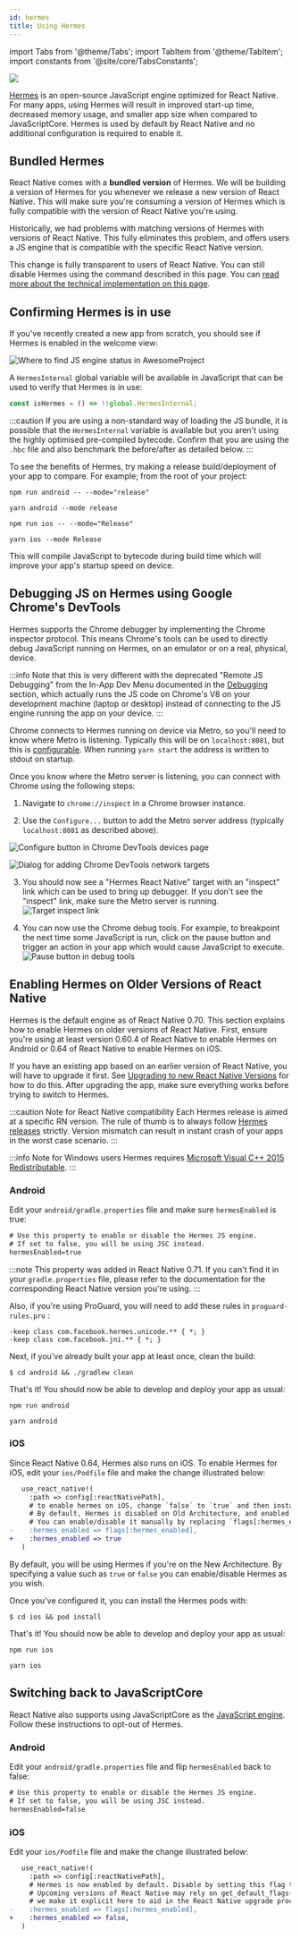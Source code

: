 ```yaml
---
id: hermes
title: Using Hermes
---
```


import Tabs from '@theme/Tabs'; import TabItem from '@theme/TabItem'; import constants from '@site/core/TabsConstants';

<a href="https://hermesengine.dev">
<img width={300} height={300} className="hermes-logo" src="/docs/assets/HermesLogo.svg" />
</a>

[Hermes](https://hermesengine.dev) is an open-source JavaScript engine optimized for React Native. For many apps, using Hermes will result in improved start-up time, decreased memory usage, and smaller app size when compared to JavaScriptCore.
Hermes is used by default by React Native and no additional configuration is required to enable it.

## Bundled Hermes

React Native comes with a **bundled version** of Hermes.
We will be building a version of Hermes for you whenever we release a new version of React Native. This will make sure you're consuming a version of Hermes which is fully compatible with the version of React Native you're using.

Historically, we had problems with matching versions of Hermes with versions of React Native. This fully eliminates this problem, and offers users a JS engine that is compatible with the specific React Native version.

This change is fully transparent to users of React Native. You can still disable Hermes using the command described in this page.
You can [read more about the technical implementation on this page](/architecture/bundled-hermes).

## Confirming Hermes is in use

If you've recently created a new app from scratch, you should see if Hermes is enabled in the welcome view:

![Where to find JS engine status in AwesomeProject](/docs/assets/HermesApp.jpg)

A `HermesInternal` global variable will be available in JavaScript that can be used to verify that Hermes is in use:

```jsx
const isHermes = () => !!global.HermesInternal;
```

:::caution
If you are using a non-standard way of loading the JS bundle, it is possible that the `HermesInternal` variable is available but you aren't using the highly optimised pre-compiled bytecode.
Confirm that you are using the `.hbc` file and also benchmark the before/after as detailed below.
:::

To see the benefits of Hermes, try making a release build/deployment of your app to compare. For example; from the root of your project:

<Tabs groupId="platform" queryString defaultValue={constants.defaultPlatform} values={constants.platforms} className="pill-tabs">
<TabItem value="android">

[//]: # 'Android'

<Tabs groupId="package-manager" queryString defaultValue={constants.defaultPackageManager} values={constants.packageManagers}>
<TabItem value="npm">

```shell
npm run android -- --mode="release"
```

</TabItem>
<TabItem value="yarn">

```shell
yarn android --mode release
```

</TabItem>
</Tabs>

</TabItem>
<TabItem value="ios">

[//]: # 'iOS'

<Tabs groupId="package-manager" queryString defaultValue={constants.defaultPackageManager} values={constants.packageManagers}>
<TabItem value="npm">

```shell
npm run ios -- --mode="Release"
```

</TabItem>
<TabItem value="yarn">

```shell
yarn ios --mode Release
```

</TabItem>
</Tabs>

</TabItem>
</Tabs>

This will compile JavaScript to bytecode during build time which will improve your app's startup speed on device.

## Debugging JS on Hermes using Google Chrome's DevTools

Hermes supports the Chrome debugger by implementing the Chrome inspector protocol. This means Chrome's tools can be used to directly debug JavaScript running on Hermes, on an emulator or on a real, physical, device.

:::info
Note that this is very different with the deprecated "Remote JS Debugging" from the In-App Dev Menu documented in the [Debugging](debugging#remote-debugging) section, which actually runs the JS code on Chrome's V8 on your development machine (laptop or desktop) instead of connecting to the JS engine running the app on your device.
:::

Chrome connects to Hermes running on device via Metro, so you'll need to know where Metro is listening. Typically this will be on `localhost:8081`, but this is [configurable](https://facebook.github.io/metro/docs/configuration). When running `yarn start` the address is written to stdout on startup.

Once you know where the Metro server is listening, you can connect with Chrome using the following steps:

1. Navigate to `chrome://inspect` in a Chrome browser instance.

2. Use the `Configure...` button to add the Metro server address (typically `localhost:8081` as described above).

![Configure button in Chrome DevTools devices page](/docs/assets/HermesDebugChromeConfig.png)

![Dialog for adding Chrome DevTools network targets](/docs/assets/HermesDebugChromeMetroAddress.png)

3. You should now see a "Hermes React Native" target with an "inspect" link which can be used to bring up debugger. If you don't see the "inspect" link, make sure the Metro server is running. ![Target inspect link](/docs/assets/HermesDebugChromeInspect.png)

4. You can now use the Chrome debug tools. For example, to breakpoint the next time some JavaScript is run, click on the pause button and trigger an action in your app which would cause JavaScript to execute. ![Pause button in debug tools](/docs/assets/HermesDebugChromePause.png)

## Enabling Hermes on Older Versions of React Native

Hermes is the default engine as of React Native 0.70. This section explains how to enable Hermes on older versions of React Native.
First, ensure you're using at least version 0.60.4 of React Native to enable Hermes on Android or 0.64 of React Native to enable Hermes on iOS.

If you have an existing app based on an earlier version of React Native, you will have to upgrade it first. See [Upgrading to new React Native Versions](/docs/upgrading) for how to do this. After upgrading the app, make sure everything works before trying to switch to Hermes.

:::caution Note for React Native compatibility
Each Hermes release is aimed at a specific RN version. The rule of thumb is to always follow [Hermes releases](https://github.com/facebook/hermes/releases) strictly.
Version mismatch can result in instant crash of your apps in the worst case scenario.
:::

:::info Note for Windows users
Hermes requires [Microsoft Visual C++ 2015 Redistributable](https://www.microsoft.com/en-us/download/details.aspx?id=48145).
:::

### Android

Edit your `android/gradle.properties` file and make sure `hermesEnabled` is true:

```diff
# Use this property to enable or disable the Hermes JS engine.
# If set to false, you will be using JSC instead.
hermesEnabled=true
```

:::note
This property was added in React Native 0.71. If you can't find it in your `gradle.properties` file, please refer to the documentation for the corresponding React Native version you're using.
:::

Also, if you're using ProGuard, you will need to add these rules in `proguard-rules.pro` :

```
-keep class com.facebook.hermes.unicode.** { *; }
-keep class com.facebook.jni.** { *; }
```

Next, if you've already built your app at least once, clean the build:

```shell
$ cd android && ./gradlew clean
```

That's it! You should now be able to develop and deploy your app as usual:

<Tabs groupId="package-manager" queryString defaultValue={constants.defaultPackageManager} values={constants.packageManagers}>
<TabItem value="npm">

```shell
npm run android
```

</TabItem>
<TabItem value="yarn">

```shell
yarn android
```

</TabItem>
</Tabs>

### iOS

Since React Native 0.64, Hermes also runs on iOS. To enable Hermes for iOS, edit your `ios/Podfile` file and make the change illustrated below:

```diff
   use_react_native!(
     :path => config[:reactNativePath],
     # to enable hermes on iOS, change `false` to `true` and then install pods
     # By default, Hermes is disabled on Old Architecture, and enabled on New Architecture.
     # You can enable/disable it manually by replacing `flags[:hermes_enabled]` with `true` or `false`.
-    :hermes_enabled => flags[:hermes_enabled],
+    :hermes_enabled => true
   )
```

By default, you will be using Hermes if you're on the New Architecture. By specifying a value such
as `true` or `false` you can enable/disable Hermes as you wish.

Once you've configured it, you can install the Hermes pods with:

```shell
$ cd ios && pod install
```

That's it! You should now be able to develop and deploy your app as usual:

<Tabs groupId="package-manager" queryString defaultValue={constants.defaultPackageManager} values={constants.packageManagers}>
<TabItem value="npm">

```shell
npm run ios
```

</TabItem>
<TabItem value="yarn">

```shell
yarn ios
```

</TabItem>
</Tabs>

## Switching back to JavaScriptCore

React Native also supports using JavaScriptCore as the [JavaScript engine](javascript-environment). Follow these instructions to opt-out of Hermes.

### Android

Edit your `android/gradle.properties` file and flip `hermesEnabled` back to false:

```diff
# Use this property to enable or disable the Hermes JS engine.
# If set to false, you will be using JSC instead.
hermesEnabled=false
```

### iOS

Edit your `ios/Podfile` file and make the change illustrated below:

```diff
   use_react_native!(
     :path => config[:reactNativePath],
     # Hermes is now enabled by default. Disable by setting this flag to false.
     # Upcoming versions of React Native may rely on get_default_flags(), but
     # we make it explicit here to aid in the React Native upgrade process.
-    :hermes_enabled => flags[:hermes_enabled],
+    :hermes_enabled => false,
   )
```
